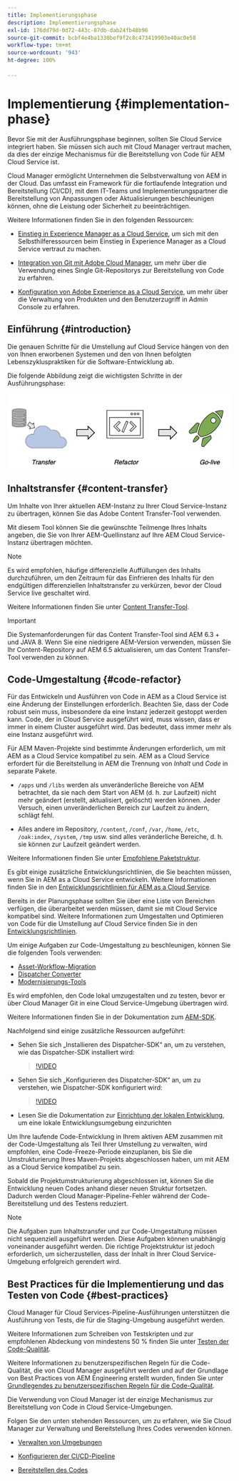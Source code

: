 ```yaml
---
title: Implementierungsphase
description: Implementierungsphase
exl-id: 176dd79d-0d72-443c-87db-dab24fb48b96
source-git-commit: bcbf4e4ba1330bef9f2c8c473419903e40ac0e58
workflow-type: tm+mt
source-wordcount: '943'
ht-degree: 100%

---
```


# Implementierung {#implementation-phase}

Bevor Sie mit der Ausführungsphase beginnen, sollten Sie Cloud Service integriert haben. Sie müssen sich auch mit Cloud Manager vertraut machen, da dies der einzige Mechanismus für die Bereitstellung von Code für AEM Cloud Service ist.

Cloud Manager ermöglicht Unternehmen die Selbstverwaltung von AEM in der Cloud. Das umfasst ein Framework für die fortlaufende Integration und Bereitstellung (CI/CD), mit dem IT-Teams und Implementierungspartner die Bereitstellung von Anpassungen oder Aktualisierungen beschleunigen können, ohne die Leistung oder Sicherheit zu beeinträchtigen.

Weitere Informationen finden Sie in den folgenden Ressourcen:

* [Einstieg in Experience Manager as a Cloud Service](https://experienceleague.adobe.com/docs/experience-manager-cloud-service/onboarding/home.html?lang=de), um sich mit den Selbsthilferessourcen beim Einstieg in Experience Manager as a Cloud Service vertraut zu machen.

* [Integration von Git mit Adobe Cloud Manager](https://experienceleague.adobe.com/docs/experience-manager-cloud-service/implementing/managing-code/integrating-with-git.html?lang=de), um mehr über die Verwendung eines Single Git-Repositorys zur Bereitstellung von Code zu erfahren.

* [Konfiguration von Adobe Experience as a Cloud Service](https://experienceleague.adobe.com/docs/experience-manager-cloud-service/security/ims-support.html?lang=de#aem-configuration), um mehr über die Verwaltung von Produkten und den Benutzerzugriff in Admin Console zu erfahren.


## Einführung {#introduction}

Die genauen Schritte für die Umstellung auf Cloud Service hängen von den von Ihnen erworbenen Systemen und den von Ihnen befolgten Lebenszykluspraktiken für die Software-Entwicklung ab.

Die folgende Abbildung zeigt die wichtigsten Schritte in der Ausführungsphase:

![image](/help/journey-migration/assets/exec-image1.png)

## Inhaltstransfer {#content-transfer}

Um Inhalte von Ihrer aktuellen AEM-Instanz zu Ihrer Cloud Service-Instanz zu übertragen, können Sie das Adobe Content Transfer-Tool verwenden.

Mit diesem Tool können Sie die gewünschte Teilmenge Ihres Inhalts angeben, die Sie von Ihrer AEM-Quellinstanz auf Ihre AEM Cloud Service-Instanz übertragen möchten.

>[!NOTE]
>Es wird empfohlen, häufige differenzielle Auffüllungen des Inhalts durchzuführen, um den Zeitraum für das Einfrieren des Inhalts für den endgültigen differenziellen Inhaltstransfer zu verkürzen, bevor der Cloud Service live geschaltet wird.

Weitere Informationen finden Sie unter [Content Transfer-Tool](/help/journey-migration/content-transfer-tool/using-content-transfer-tool/overview-content-transfer-tool.md).

>[!IMPORTANT]
>Die Systemanforderungen für das Content Transfer-Tool sind AEM 6.3 + und JAVA 8. Wenn Sie eine niedrigere AEM-Version verwenden, müssen Sie Ihr Content-Repository auf AEM 6.5 aktualisieren, um das Content Transfer-Tool verwenden zu können.

## Code-Umgestaltung {#code-refactor}

Für das Entwickeln und Ausführen von Code in AEM as a Cloud Service ist eine Änderung der Einstellungen erforderlich. Beachten Sie, dass der Code robust sein muss, insbesondere da eine Instanz jederzeit gestoppt werden kann. Code, der in Cloud Service ausgeführt wird, muss wissen, dass er immer in einem Cluster ausgeführt wird. Das bedeutet, dass immer mehr als eine Instanz ausgeführt wird.

Für AEM Maven-Projekte sind bestimmte Änderungen erforderlich, um mit AEM as a Cloud Service kompatibel zu sein. AEM as a Cloud Service erfordert für die Bereitstellung in AEM die Trennung von *Inhalt* und *Code* in separate Pakete.

* `/apps` und `/libs` werden als unveränderliche Bereiche von AEM betrachtet, da sie nach dem Start von AEM (d. h. zur Laufzeit) nicht mehr geändert (erstellt, aktualisiert, gelöscht) werden können. Jeder Versuch, einen unveränderlichen Bereich zur Laufzeit zu ändern, schlägt fehl.

* Alles andere im Repository, `/content`, `/conf`, `/var`, `/home`, `/etc`, `/oak:index`, `/system`, `/tmp` usw. sind alles veränderliche Bereiche, d. h. sie können zur Laufzeit geändert werden.

Weitere Informationen finden Sie unter [Empfohlene Paketstruktur](https://experienceleague.adobe.com/docs/experience-manager-cloud-service/implementing/developing/aem-project-content-package-structure.html?lang=de#recommended-package-structure).

Es gibt einige zusätzliche Entwicklungsrichtlinien, die Sie beachten müssen, wenn Sie in AEM as a Cloud Service entwickeln. Weitere Informationen finden Sie in den [Entwicklungsrichtlinien für AEM as a Cloud Service](https://experienceleague.adobe.com/docs/experience-manager-cloud-service/implementing/developing/development-guidelines.html?lang=de).

Bereits in der Planungsphase sollten Sie über eine Liste von Bereichen verfügen, die überarbeitet werden müssen, damit sie mit Cloud Service kompatibel sind. Weitere Informationen zum Umgestalten und Optimieren von Code für die Umstellung auf Cloud Service finden Sie in den [Entwicklungsrichtlinien](https://experienceleague.adobe.com/docs/experience-manager-cloud-service/implementing/developing/development-guidelines.html).

Um einige Aufgaben zur Code-Umgestaltung zu beschleunigen, können Sie die folgenden Tools verwenden:

* [Asset-Workflow-Migration](/help/journey-migration/moving-to-aem-assets/asset-workflow-migration-tool.md)
* [Dispatcher Converter](/help/journey-migration/refactoring-tools/dispatcher-transformation-utility-tools.md)
* [Modernisierungs-Tools](/help/journey-migration/refactoring-tools/aem-modernization-tools.md)

Es wird empfohlen, den Code lokal umzugestalten und zu testen, bevor er über Cloud Manager Git in eine Cloud Service-Umgebung übertragen wird.

Weitere Informationen finden Sie in der Dokumentation zum [AEM-SDK](https://experienceleague.adobe.com/docs/experience-manager-cloud-service/implementing/deploying/overview.html?lang=de#aem-as-a-cloud-service-sdk).

Nachfolgend sind einige zusätzliche Ressourcen aufgeführt:

* Sehen Sie sich „Installieren des Dispatcher-SDK“ an, um zu verstehen, wie das Dispatcher-SDK installiert wird:

   >[!VIDEO](https://video.tv.adobe.com/v/30601)

* Sehen Sie sich „Konfigurieren des Dispatcher-SDK“ an, um zu verstehen, wie Dispatcher-SDK konfiguriert wird:

   >[!VIDEO](https://video.tv.adobe.com/v/30602)

* Lesen Sie die Dokumentation zur [Einrichtung der lokalen Entwicklung](https://experienceleague.adobe.com/docs/experience-manager-learn/cloud-service/local-development-environment-set-up/overview.html?lang=de), um eine lokale Entwicklungsumgebung einzurichten


Um Ihre laufende Code-Entwicklung in Ihrem aktiven AEM zusammen mit der Code-Umgestaltung als Teil Ihrer Umstellung zu verwalten, wird empfohlen, eine Code-Freeze-Periode einzuplanen, bis Sie die Umstrukturierung Ihres Maven-Projekts abgeschlossen haben, um mit AEM as a Cloud Service kompatibel zu sein.

Sobald die Projektumstrukturierung abgeschlossen ist, können Sie die Entwicklung neuen Codes anhand dieser neuen Struktur fortsetzen. Dadurch werden Cloud Manager-Pipeline-Fehler während der Code-Bereitstellung und des Testens reduziert.

>[!NOTE]
>Die Aufgaben zum Inhaltstransfer und zur Code-Umgestaltung müssen nicht sequenziell ausgeführt werden. Diese Aufgaben können unabhängig voneinander ausgeführt werden. Die richtige Projektstruktur ist jedoch erforderlich, um sicherzustellen, dass der Inhalt in Ihrer Cloud Service-Umgebung erfolgreich gerendert wird.

## Best Practices für die Implementierung und das Testen von Code {#best-practices}

Cloud Manager für Cloud Services-Pipeline-Ausführungen unterstützen die Ausführung von Tests, die für die Staging-Umgebung ausgeführt werden.

Weitere Informationen zum Schreiben von Testskripten und zur empfohlenen Abdeckung von mindestens 50 % finden Sie unter [Testen der Code-Qualität](https://experienceleague.adobe.com/docs/experience-manager-cloud-service/implementing/developing/understand-test-results.html?lang=de#code-quality-testing).

Weitere Informationen zu benutzerspezifischen Regeln für die Code-Qualität, die von Cloud Manager ausgeführt werden und auf der Grundlage von Best Practices von AEM Engineering erstellt wurden, finden Sie unter [Grundlegendes zu benutzerspezifischen Regeln für die Code-Qualität](/help/implementing/cloud-manager/custom-code-quality-rules.md).

Die Verwendung von Cloud Manager ist der einzige Mechanismus zur Bereitstellung von Code in Cloud Service-Umgebungen.

Folgen Sie den unten stehenden Ressourcen, um zu erfahren, wie Sie Cloud Manager zur Verwaltung und Bereitstellung Ihres Codes verwenden können.

* [Verwalten von Umgebungen](https://experienceleague.adobe.com/docs/experience-manager-cloud-service/implementing/using-cloud-manager/manage-environments.html?lang=de)

* [Konfigurieren der CI/CD-Pipeline](https://experienceleague.adobe.com/docs/experience-manager-cloud-service/implementing/using-cloud-manager/configure-pipeline.html?lang=de)

* [Bereitstellen des Codes](https://experienceleague.adobe.com/docs/experience-manager-cloud-service/implementing/using-cloud-manager/deploy-code.html?lang=de)


